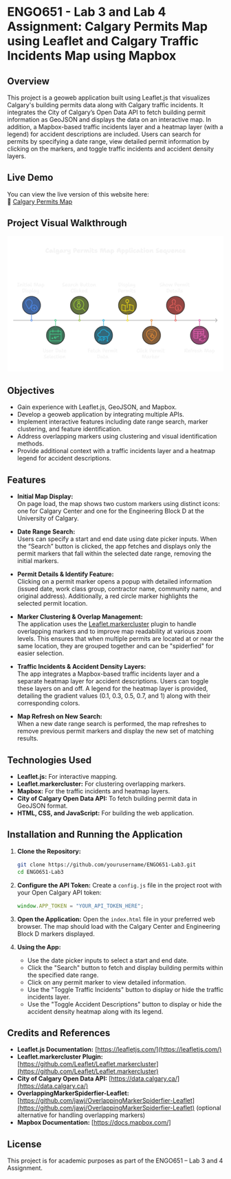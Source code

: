 # ENGO651 - Lab 3 and Lab 4 Assignment: Calgary Permits Map using Leaflet and Calgary Traffic Incidents Map using Mapbox

## Overview

This project is a geoweb application built using Leaflet.js that visualizes Calgary's building permits data along with Calgary traffic incidents. It integrates the City of Calgary’s Open Data API to fetch building permit information as GeoJSON and displays the data on an interactive map. In addition, a Mapbox-based traffic incidents layer and a heatmap layer (with a legend) for accident descriptions are included. Users can search for permits by specifying a date range, view detailed permit information by clicking on the markers, and toggle traffic incidents and accident density layers.

## Live Demo
You can view the live version of this website here:  
🔗 [Calgary Permits Map](https://amreshsharma01.github.io/calgary-permits-map/)

## Project Visual Walkthrough
![Project Walkthrough](visual_walkthrough.png)

## Objectives

- Gain experience with Leaflet.js, GeoJSON, and Mapbox.
- Develop a geoweb application by integrating multiple APIs.
- Implement interactive features including date range search, marker clustering, and feature identification.
- Address overlapping markers using clustering and visual identification methods.
- Provide additional context with a traffic incidents layer and a heatmap legend for accident descriptions.

## Features

- **Initial Map Display:**  
  On page load, the map shows two custom markers using distinct icons: one for Calgary Center and one for the Engineering Block D at the University of Calgary.

- **Date Range Search:**  
  Users can specify a start and end date using date picker inputs. When the “Search” button is clicked, the app fetches and displays only the permit markers that fall within the selected date range, removing the initial markers.

- **Permit Details & Identify Feature:**  
  Clicking on a permit marker opens a popup with detailed information (issued date, work class group, contractor name, community name, and original address). Additionally, a red circle marker highlights the selected permit location.

- **Marker Clustering & Overlap Management:**  
  The application uses the [Leaflet.markercluster](https://github.com/Leaflet/Leaflet.markercluster) plugin to handle overlapping markers and to improve map readability at various zoom levels. This ensures that when multiple permits are located at or near the same location, they are grouped together and can be "spiderfied" for easier selection.

- **Traffic Incidents & Accident Density Layers:**  
  The app integrates a Mapbox-based traffic incidents layer and a separate heatmap layer for accident descriptions. Users can toggle these layers on and off. A legend for the heatmap layer is provided, detailing the gradient values (0.1, 0.3, 0.5, 0.7, and 1) along with their corresponding colors.

- **Map Refresh on New Search:**  
  When a new date range search is performed, the map refreshes to remove previous permit markers and display the new set of matching results.

## Technologies Used

- **Leaflet.js:** For interactive mapping.
- **Leaflet.markercluster:** For clustering overlapping markers.
- **Mapbox:** For the traffic incidents and heatmap layers.
- **City of Calgary Open Data API:** To fetch building permit data in GeoJSON format.
- **HTML, CSS, and JavaScript:** For building the web application.

## Installation and Running the Application

1. **Clone the Repository:**

   ```bash
   git clone https://github.com/yourusername/ENGO651-Lab3.git
   cd ENGO651-Lab3
   ```

2. **Configure the API Token:** Create a `config.js` file in the project root with your Open Calgary API token:

   ```js
   window.APP_TOKEN = "YOUR_API_TOKEN_HERE";
   ```

3. **Open the Application:** Open the `index.html` file in your preferred web browser. The map should load with the Calgary Center and Engineering Block D markers displayed.

4. **Using the App:**

   - Use the date picker inputs to select a start and end date.
   - Click the "Search" button to fetch and display building permits within the specified date range.
   - Click on any permit marker to view detailed information.
   - Use the "Toggle Traffic Incidents" button to display or hide the traffic incidents layer.
   - Use the "Toggle Accident Descriptions" button to display or hide the accident density heatmap along with its legend.

## Credits and References

- **Leaflet.js Documentation:** [https://leafletjs.com/](https://leafletjs.com/)
- **Leaflet.markercluster Plugin:** [https://github.com/Leaflet/Leaflet.markercluster](https://github.com/Leaflet/Leaflet.markercluster)
- **City of Calgary Open Data API:** [https://data.calgary.ca/](https://data.calgary.ca/)
- **OverlappingMarkerSpiderfier-Leaflet:** [https://github.com/jawj/OverlappingMarkerSpiderfier-Leaflet](https://github.com/jawj/OverlappingMarkerSpiderfier-Leaflet) (optional alternative for handling overlapping markers)
- **Mapbox Documentation:**
[https://docs.mapbox.com/]

## License

This project is for academic purposes as part of the ENGO651 – Lab 3 and 4 Assignment.
